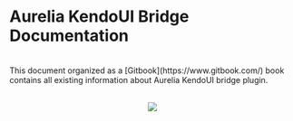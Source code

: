 # Aurelia KendoUI Bridge Documentation

<br>
This document organized as a [Gitbook](https://www.gitbook.com/) book contains all existing information about Aurelia KendoUI bridge plugin.
<br>
<br>

<p align=center>
  <img src="https://cloud.githubusercontent.com/assets/2712405/19874423/5683b46c-9f9b-11e6-8627-a84498b793fe.png"></img>
 <br><br>
</p>